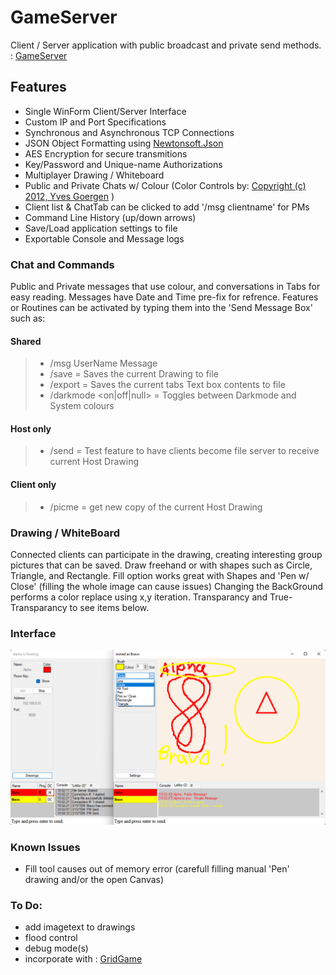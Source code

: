 # GameServer
Client / Server application with public broadcast and private send methods. : [GameServer](https://github.com/DSBash/GameServer)

## Features
* Single WinForm Client/Server Interface
* Custom IP and Port Specifications
* Synchronous and Asynchronous TCP Connections
* JSON Object Formatting using [Newtonsoft.Json](https://www.newtonsoft.com/)
* AES Encryption for secure transmitions
* Key/Password and Unique-name Authorizations
* Multiplayer Drawing / Whiteboard
* Public and Private Chats w/ Colour (Color Controls by: [Copyright (c) 2012, Yves Goergen](http://unclassified.software/) )
* Client list & ChatTab can be clicked to add '/msg clientname' for PMs
* Command Line History (up/down arrows)
* Save/Load application settings to file
* Exportable Console and Message logs

### Chat and Commands
Public and Private messages that use colour, and conversations in Tabs for easy reading. Messages have Date and Time pre-fix for refrence.
Features or Routines can be activated by typing them into the 'Send Message Box' such as:
#### Shared
>*  /msg UserName Message
>*  /save = Saves the current Drawing to file
>*  /export = Saves the current tabs Text box contents to file
>*  /darkmode <on|off|null> = Toggles between Darkmode and System colours
#### Host only
>*  /send = Test feature to have clients become file server to receive current Host Drawing
#### Client only
>*  /picme = get new copy of the current Host Drawing

### Drawing / WhiteBoard
Connected clients can participate in the drawing, creating interesting group pictures that can be saved.
Draw freehand or with shapes such as Circle, Triangle, and Rectangle.
Fill option works great with Shapes and 'Pen w/ Close' (filling the whole image can cause issues)
Changing the BackGround performs a color replace using x,y iteration.
Transparancy and True-Transparancy to see items below.

### Interface
![PIC1](https://github.com/DSBash/GameServer/blob/master/Server/IMG/1.png?raw=true)


### Known Issues
- Fill tool causes out of memory error (carefull filling manual 'Pen' drawing and/or the open Canvas)

### To Do:
- add imagetext to drawings
- flood control
- debug mode(s)
- incorporate with : [GridGame](https://github.com/DSBash/GridGame)
